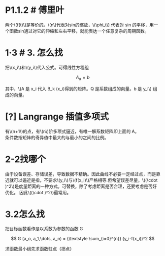 


# P1.1.2 # 傅里叶   


两个\\(f(t)\\)是等价的。\\(n\\)代表对sin的缩放，\\(\phi_t\\) 代表对 sin 的平移，用一个函数sin通过对它的伸缩和左右平移，就能表达一个任意复杂的周期函数。     



# 1·3 # 3. 怎么找   

把\\(x_i\\)和\\(y_i\\)代入公式。可得线性方程组    

$$
A_a = b
$$

其中，\\(A 是 x_i 代入 B_k (x_i)得到的矩阵。Q 是系数组成的向量。b 是 y_i\\) 组成的向量。    

# [?] Langrange 插值多项式    

有\\(n+1\\)的点，有\\(n\\)阶多项式逼近，有唯一解系数矩阵即上面的 A。       
条件数指矩阵的奇异值中最大的与最小的之间的比例。    



# 2-2找哪个  

由于设备误差、存储误差，导致数据不精确。因此曲线不必要一定经过点，而是靠近就可以逼近是指，不要求\\(y_i\\)与\\(f(x_i)\\)严格相等.但希望误差尽量。\\((\cdot )^2\\)是度量距离的一种方式。可替换，除了考虑距离是否合理，还要考虑是否好优化。
因此\\((\cdot )^2\\)最常用。    


# 3.2怎么找   


把目标函数看作是以系数为参数的函数 G    

$$
G (a_o, a_1,\dots, a_n) = {\textstyle \sum_{i=0}^{n}} (y_i-f(x_i))^2
$$

求函数最小组先求函数驻点（拐点）    